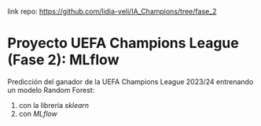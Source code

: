 link repo: https://github.com/lidia-veli/IA_Champions/tree/fase_2

# Proyecto UEFA Champions League (Fase 2): MLflow
Predicción del ganador de la UEFA Champions League 2023/24 entrenando un modelo Random Forest:
1. con la librería *sklearn*
2. con *MLflow*

